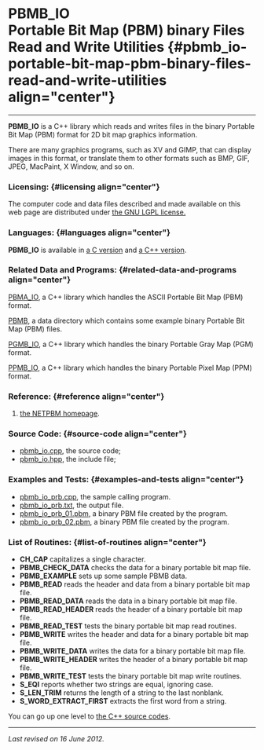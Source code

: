 PBMB\_IO\
Portable Bit Map (PBM) binary Files\
Read and Write Utilities {#pbmb_io-portable-bit-map-pbm-binary-files-read-and-write-utilities align="center"}
====================================

------------------------------------------------------------------------

**PBMB\_IO** is a C++ library which reads and writes files in the binary
Portable Bit Map (PBM) format for 2D bit map graphics information.

There are many graphics programs, such as XV and GIMP, that can display
images in this format, or translate them to other formats such as BMP,
GIF, JPEG, MacPaint, X Window, and so on.

### Licensing: {#licensing align="center"}

The computer code and data files described and made available on this
web page are distributed under [the GNU LGPL
license.](../../txt/gnu_lgpl.txt)

### Languages: {#languages align="center"}

**PBMB\_IO** is available in [a C
version](../../c_src/pbmb_io/pbmb_io.html) and [a C++
version](../../cpp_src/pbmb_io/pbmb_io.html).

### Related Data and Programs: {#related-data-and-programs align="center"}

[PBMA\_IO](../../cpp_src/pbma_io/pbma_io.html), a C++ library which
handles the ASCII Portable Bit Map (PBM) format.

[PBMB](../../data/pbmb/pbmb.html), a data directory which contains some
example binary Portable Bit Map (PBM) files.

[PGMB\_IO](../../cpp_src/pgmb_io/pgmb_io.html), a C++ library which
handles the binary Portable Gray Map (PGM) format.

[PPMB\_IO](../../cpp_src/ppmb_io/ppmb_io.html), a C++ library which
handles the binary Portable Pixel Map (PPM) format.

### Reference: {#reference align="center"}

1.  [the NETPBM homepage](http://netpbm.sourceforge.net/).

### Source Code: {#source-code align="center"}

-   [pbmb\_io.cpp](pbmb_io.cpp), the source code;
-   [pbmb\_io.hpp](pbmb_io.hpp), the include file;

### Examples and Tests: {#examples-and-tests align="center"}

-   [pbmb\_io\_prb.cpp](pbmb_io_prb.cpp), the sample calling program.
-   [pbmb\_io\_prb.txt](pbmb_io_prb.txt), the output file.
-   [pbmb\_io\_prb\_01.pbm](pbmb_io_prb_01.pbm), a binary PBM file
    created by the program.
-   [pbmb\_io\_prb\_02.pbm](pbmb_io_prb_02.pbm), a binary PBM file
    created by the program.

### List of Routines: {#list-of-routines align="center"}

-   **CH\_CAP** capitalizes a single character.
-   **PBMB\_CHECK\_DATA** checks the data for a binary portable bit map
    file.
-   **PBMB\_EXAMPLE** sets up some sample PBMB data.
-   **PBMB\_READ** reads the header and data from a binary portable bit
    map file.
-   **PBMB\_READ\_DATA** reads the data in a binary portable bit map
    file.
-   **PBMB\_READ\_HEADER** reads the header of a binary portable bit map
    file.
-   **PBMB\_READ\_TEST** tests the binary portable bit map read
    routines.
-   **PBMB\_WRITE** writes the header and data for a binary portable bit
    map file.
-   **PBMB\_WRITE\_DATA** writes the data for a binary portable bit map
    file.
-   **PBMB\_WRITE\_HEADER** writes the header of a binary portable bit
    map file.
-   **PBMB\_WRITE\_TEST** tests the binary portable bit map write
    routines.
-   **S\_EQI** reports whether two strings are equal, ignoring case.
-   **S\_LEN\_TRIM** returns the length of a string to the last
    nonblank.
-   **S\_WORD\_EXTRACT\_FIRST** extracts the first word from a string.

You can go up one level to [the C++ source codes](../cpp_src.html).

------------------------------------------------------------------------

*Last revised on 16 June 2012.*
